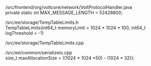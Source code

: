 /src/frontend/org/voltcore/network/VoltProtocolHandler.java  
private static int MAX_MESSAGE_LENGTH = 52428800;  

/src/ee/storage/TempTableLimits.h  
TempTableLimits(int64_t memoryLimit = 1024 * 1024 * 100, int64_t logThreshold = -1)  

/src/ee/storage/TempTableLimits.cpp  

/src/ee/common/serializeio.cpp  
size_t maxAllocationSize = ((1024 * 1024 *50) - (1024 * 32));


